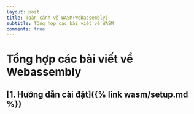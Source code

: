 ```yaml
---
layout: post
title: Toàn cảnh về WASM(Webassembly)
subtitle: Tổng hợp các bài viết về WASM
comments: true
---
```


# Tổng hợp các bài viết về Webassembly

## [1. Hướng dẫn cài đặt]({% link wasm/setup.md %})